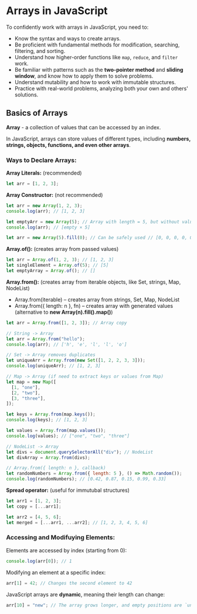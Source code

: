 # Arrays in JavaScript

To confidently work with arrays in JavaScript, you need to:

- Know the syntax and ways to create arrays.
- Be proficient with fundamental methods for modification, searching, filtering, and sorting.
- Understand how higher-order functions like `map`, `reduce`, and `filter` work.
- Be familiar with patterns such as the **two-pointer method** and **sliding window**, and know how to apply them to solve problems.
- Understand mutability and how to work with immutable structures.
- Practice with real-world problems, analyzing both your own and others' solutions.

## **Basics of Arrays**

**Array** - a collection of values that can be accessed by an index.

In JavaScript, arrays can store values of different types, including **numbers, strings, objects, functions, and even other arrays**.

### **Ways to Declare Arrays:**

**Array Literals:** (recommended)

```javascript
let arr = [1, 2, 3];
```

**Array Constructor:** (not recommended)

```javascript
let arr = new Array(1, 2, 3);
console.log(arr); // [1, 2, 3]

let emptyArr = new Array(5); // Array with length = 5, but without values
console.log(arr); // [empty × 5]

let arr = new Array(5).fill(0); // Can be safely used // [0, 0, 0, 0, 0]
```

**Array.of():** (creates array from passed values)

```javascript
let arr = Array.of(1, 2, 3); // [1, 2, 3]
let singleElement = Array.of(5); // [5]
let emptyArray = Array.of(); // []
```

**Array.from():** (creates array from iterable objects, like Set, strings, Map, NodeList)

- Array.from(iterable) – creates array from strings, Set, Map, NodeList
- Array.from({ length: n }, fn) – creates array with generated values (alternative to **new Array(n).fill().map()**)

```javascript
let arr = Array.from([1, 2, 3]); // Array copy

// String -> Array
let arr = Array.from("hello");
console.log(arr); // ['h', 'e', 'l', 'l', 'o']

// Set -> Array removes duplicates
let uniqueArr = Array.from(new Set([1, 2, 2, 3, 3]));
console.log(uniqueArr); // [1, 2, 3]

// Map -> Array (if need to extract keys or values from Map)
let map = new Map([
  [1, "one"],
  [2, "two"],
  [3, "three"],
]);

let keys = Array.from(map.keys());
console.log(keys); // [1, 2, 3]

let values = Array.from(map.values());
console.log(values); // ["one", "two", "three"]

// NodeList -> Array
let divs = document.querySelectorAll("div"); // NodeList
let divArray = Array.from(divs);

// Array.from({ length: n }, callback)
let randomNumbers = Array.from({ length: 5 }, () => Math.random());
console.log(randomNumbers); // [0.42, 0.87, 0.15, 0.99, 0.33]
```

**Spread operator:** (useful for immutubal structures)

```javascript
let arr1 = [1, 2, 3];
let copy = [...arr1];

let arr2 = [4, 5, 6];
let merged = [...arr1, ...arr2]; // [1, 2, 3, 4, 5, 6]
```

### **Accessing and Modifuying Elements:**

Elements are accessed by index (starting from 0):

```javascript
console.log(arr[0]); // 1
```

Modifying an element at a specific index:

```javascript
arr[1] = 42; // Changes the second element to 42
```

JavaScript arrays are **dynamic**, meaning their length can change:

```javascript
arr[10] = "new"; // The array grows longer, and empty positions are `undefined`
```
